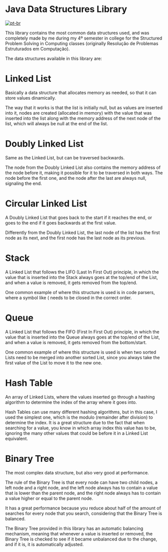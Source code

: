 # Java Data Structures Library

[![pt-br](https://img.shields.io/badge/lang-pt--br-green.svg)](https://github.com/Vinokaa/JavaDataStructures/blob/main/README.pt-br.md)

This library contains the most common data structures used, and was completely made by me during my 4º semester in college for the Structured Problem Solving in Computing classes (originally Resolução de Problemas Estruturados
em Computação).

The data structures available in this library are:

# Linked List

Basically a data structure that allocates memory as needed, so that it can store values dinamically.

The way that it works is that the list is initially null, but as values are inserted into it, nodes are created (allocated in memory) with the value that was inserted into the list along with the memory address of the next node of the list, which will always be null at the end of the list.

# Doubly Linked List

Same as the Linked List, but can be traversed backwards.

The node from the Doubly Linked List also contains the memory address of the node before it, making it possible for it to be traversed in both ways. The node before the first one, and the node after the last are always null, signaling the end.

# Circular Linked List

A Doubly Linked List that goes back to the start if it reaches the end, or goes to the end if it goes backwards at the first value.

Differently from the Doubly Linked List, the last node of the list has the first node as its next, and the first node has the last node as its previous.

# Stack

A Linked List that follows the LIFO (Last In First Out) principle, in which the value that is inserted into the Stack always goes at the top/end of the List, and when a value is removed, it gets removed from the top/end.

One common example of where this structure is used is in code parsers, where a symbol like ( needs to be closed in the correct order.

# Queue

A Linked List that follows the FIFO (First In First Out) principle, in which the value that is inserted into the Queue always goes at the top/end of the List, and when a value is removed, it gets removed from the bottom/start.

One common example of where this structure is used is when two sorted Lists need to be merged into another sorted List, since you always take the first value of the List to move it to the new one.

# Hash Table

An array of Linked Lists, where the values inserted go through a hashing algorithm to determine the index of the array where it goes into.

Hash Tables can use many different hashing algorithms, but in this case, I used the simplest one, which is the modulo (remainder after division) to determine the index. It is a great structure due to the fact that when searching for a value, you know in which array index this value has to be, ignoring the many other values that could be before it in a Linked List equivalent.

# Binary Tree

The most complex data structure, but also very good at performance.

The rule of the Binary Tree is that every node can have two child nodes, a left node and a right node, and the left node always has to contain a value that is lower than the parent node, and the right node always has to contain a value higher or equal to the parent node.

It has a great performance because you reduce about half of the amount of searches for every node that you search, considering that the Binary Tree is balanced.

The Binary Tree provided in this library has an automatic balancing mechanism, meaning that whenever a value is inserted or removed, the Binary Tree is checked to see if it became unbalanced due to the change, and if it is, it is automatically adjusted.
